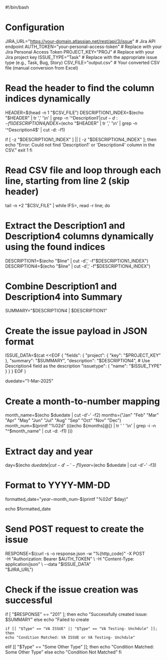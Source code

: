 #!/bin/bash

# Configuration
JIRA_URL="https://your-domain.atlassian.net/rest/api/3/issue"  # Jira API endpoint
AUTH_TOKEN="your-personal-access-token"  # Replace with your Jira Personal Access Token
PROJECT_KEY="PROJ"  # Replace with your Jira project key
ISSUE_TYPE="Task"  # Replace with the appropriate issue type (e.g., Task, Bug, Story)
CSV_FILE="output.csv"  # Your converted CSV file (manual conversion from Excel)

# Read the header to find the column indices dynamically
HEADER=$(head -n 1 "$CSV_FILE")
DESCRIPTION1_INDEX=$(echo "$HEADER" | tr ',' '\n' | grep -n '^Description1$' | cut -d: -f1)
DESCRIPTION4_INDEX=$(echo "$HEADER" | tr ',' '\n' | grep -n '^Description4$' | cut -d: -f1)

if [ -z "$DESCRIPTION1_INDEX" ] || [ -z "$DESCRIPTION4_INDEX" ]; then
  echo "Error: Could not find 'Description1' or 'Description4' column in the CSV."
  exit 1
fi

# Read CSV file and loop through each line, starting from line 2 (skip header)
tail -n +2 "$CSV_FILE" | while IFS=, read -r line; do
  # Extract the Description1 and Description4 columns dynamically using the found indices
  DESCRIPTION1=$(echo "$line" | cut -d',' -f"$DESCRIPTION1_INDEX")
  DESCRIPTION4=$(echo "$line" | cut -d',' -f"$DESCRIPTION4_INDEX")

  # Combine Description1 and Description4 into Summary
  SUMMARY="$DESCRIPTION4 | $DESCRIPTION1"
  
  # Create the issue payload in JSON format
  ISSUE_DATA=$(cat <<EOF
{
  "fields": {
    "project": {
      "key": "$PROJECT_KEY"
    },
    "summary": "$SUMMARY",
    "description": "$DESCRIPTION4",  # Use Description4 field as the description
    "issuetype": {
      "name": "$ISSUE_TYPE"
    }
  }
}
EOF
)

duedate="1-Mar-2025"

# Create a month-to-number mapping
month_name=$(echo $duedate | cut -d'-' -f2)
months=("Jan" "Feb" "Mar" "Apr" "May" "Jun" "Jul" "Aug" "Sep" "Oct" "Nov" "Dec")
month_num=$(printf "%02d" $(($(echo ${months[@]} | tr ' ' '\n' | grep -i -n "^$month_name" | cut -d: -f1) )))

# Extract day and year
day=$(echo $duedate | cut -d'-' -f1)
year=$(echo $duedate | cut -d'-' -f3)

# Format to YYYY-MM-DD
formatted_date="$year-$month_num-$(printf "%02d" $day)"

echo $formatted_date


  # Send POST request to create the issue
  RESPONSE=$(curl -s -o response.json -w "%{http_code}" -X POST \
    -H "Authorization: Bearer $AUTH_TOKEN" \
    -H "Content-Type: application/json" \
    --data "$ISSUE_DATA" \
    "$JIRA_URL")

  # Check if the issue creation was successful
  if [ "$RESPONSE" == "201" ]; then
    echo "Successfully created issue: $SUMMARY"
  else
    echo "Failed to create


    if [[ "$Type" == "VA ISSUE" || "$Type" == "VA Testing- Unchdule" ]]; then
    echo "Condition Matched: VA ISSUE or VA Testing- Unchdule"
elif [[ "$Type" == "Some Other Type" ]]; then
    echo "Condition Matched: Some Other Type"
else
    echo "Condition Not Matched"
fi
